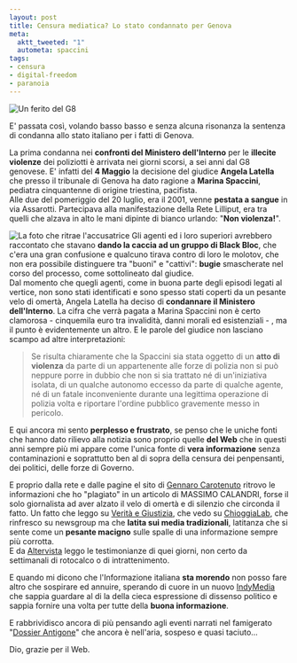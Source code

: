 ```yaml
--- 
layout: post
title: Censura mediatica? Lo stato condannato per Genova
meta: 
  aktt_tweeted: "1"
  autometa: spaccini
tags: 
- censura
- digital-freedom
- paranoia
---
```

![Un ferito del G8](http://www.lastknight.com/download//20070509_g8.gif)

E' passata così, volando basso basso e senza alcuna risonanza la sentenza di condanna allo stato italiano per i fatti di Genova.  
  
La prima condanna nei **confronti del Ministero dell'Interno** per le **illecite violenze** dei poliziotti è arrivata nei giorni scorsi, a sei anni dal G8 genovese.  E' infatti del **4 Maggio** la decisione del giudice **Angela Latella** che presso il tribunale di Genova ha dato ragione a **Marina Spaccini**, pediatra cinquantenne di origine triestina, pacifista.  
Alle due del pomeriggio del 20 luglio, era il 2001, venne **pestata a sangue** in via Assarotti. Partecipava alla manifestazione della Rete Lilliput, era tra quelli che alzava in alto le mani dipinte di bianco urlando: "**Non violenza!**".

![La foto che ritrae l'accusatrice](http://www.lastknight.com/download//20070509_g82.jpg)
Gli agenti ed i loro superiori avrebbero raccontato che stavano **dando la caccia ad un gruppo di Black Bloc**, che c'era una gran confusione e qualcuno tirava contro di loro le molotov, che non era possibile distinguere tra "buoni" e "cattivi": **bugie** smascherate nel corso del processo, come sottolineato dal giudice.  
Dal momento che quegli agenti, come in buona parte degli episodi legati al vertice, non sono stati identificati e sono spesso stati coperti da un pesante velo di omertà, Angela Latella ha deciso di **condannare il Ministero dell'Interno**. La cifra che verrà pagata a Marina Spaccini non è certo clamorosa - cinquemila euro tra invalidità, danni morali ed esistenziali - , ma il punto è evidentemente un altro. E le parole del giudice non lasciano scampo ad altre interpretazioni:  

> Se risulta chiaramente che la Spaccini sia stata oggetto di un **atto di violenza** da parte di un appartenente alle forze di polizia non si può neppure porre in dubbio che non si sia trattato né di un'iniziativa isolata, di un qualche autonomo eccesso da parte di qualche agente, né di un fatale inconveniente durante una legittima operazione di polizia volta e riportare l'ordine pubblico gravemente messo in pericolo.  
  
E qui ancora mi sento **perplesso e frustrato**, se penso che le uniche fonti che hanno dato rilievo alla notizia sono proprio quelle **del Web** che in questi anni sempre più mi appare come l'unica fonte di **vera informazione** senza contaminazioni e soprattutto ben al di sopra della censura dei penpensanti, dei politici, delle forze di Governo.  
  
E proprio dalla rete e dalle pagine el sito di [Gennaro Carotenuto](http://www.gennarocarotenuto.it/dblog/articolo.asp?articolo=1096) ritrovo le informazioni che ho "plagiato" in un articolo di MASSIMO CALANDRI, forse il solo giornalista ad aver alzato il velo di omertà e di silenzio che circonda il fatto. Un fatto che leggo su [Verità e Giustizia](http://www.veritagiustizia.it/rassegna_stampa/prima_condanna_per_le_violenze_delle_forze_dellordine.php), che vedo su  [ChioggiaLab](http://www.chioggialab.org/web/spip.php?breve1), che rinfresco su newsgroup ma che **latita sui media tradizionali**, latitanza che si sente come un **pesante macigno** sulle spalle di una informazione sempre più corrotta.  
E da [Altervista](http://g82001.altervista.org/testimonianze20.htm) leggo le testimonianze di quei giorni, non certo da settimanali di rotocalco o di intrattenimento.  
  
E quando mi dicono che l'Informazione italiana **sta morendo** non posso fare altro che sospirare ed annuire, sperando di cuore in un nuovo [IndyMedia](http://www.indymedia.org/it/) che sappia guardare al di la della cieca espressione di dissenso politico e sappia fornire una volta per tutte della **buona informazione**.  
  
E rabbrividisco ancora di più pensando agli eventi narrati nel famigerato "[Dossier Antigone](http://www.rainews24.rai.it/notizia.asp?newsid=24215)" che ancora è nell'aria, sospeso e quasi taciuto...  
  
Dio, grazie per il Web.  
  
   
